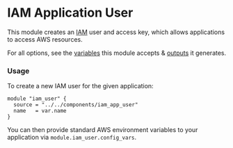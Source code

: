 # IAM Application User

This module creates an [IAM](https://aws.amazon.com/iam/) user and access key, which allows applications to access AWS resources.

For all options, see the [variables](https://github.com/DoSomething/infrastructure/blob/main/components/iam_app_user/variables.tf) this module accepts & [outputs](https://github.com/DoSomething/infrastructure/blob/main/components/iam_app_user/outputs.tf) it generates.

### Usage

To create a new IAM user for the given application:

```hcl
module "iam_user" {
  source = "../../components/iam_app_user"
  name   = var.name
}
```

You can then provide standard AWS environment variables to your application via `module.iam_user.config_vars`.